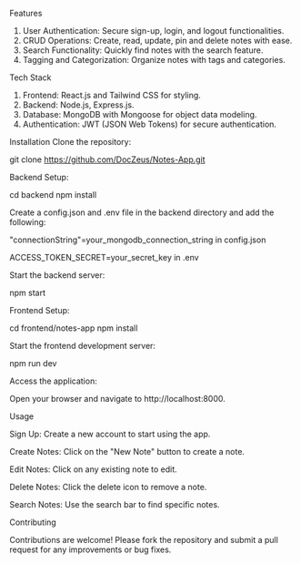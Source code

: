 Features

1. User Authentication: Secure sign-up, login, and logout functionalities.
2. CRUD Operations: Create, read, update, pin and delete notes with ease.
3. Search Functionality: Quickly find notes with the search feature.
4. Tagging and Categorization: Organize notes with tags and categories.

Tech Stack

1. Frontend: React.js and Tailwind CSS for styling.
2. Backend: Node.js, Express.js.
3. Database: MongoDB with Mongoose for object data modeling.
4. Authentication: JWT (JSON Web Tokens) for secure authentication.

Installation
Clone the repository:

git clone https://github.com/DocZeus/Notes-App.git

Backend Setup:

cd backend
npm install

Create a config.json and .env file in the backend directory and add the following:

"connectionString"=your_mongodb_connection_string in config.json

ACCESS_TOKEN_SECRET=your_secret_key in .env

Start the backend server:

npm start

Frontend Setup:

cd frontend/notes-app
npm install

Start the frontend development server:

npm run dev

Access the application:

Open your browser and navigate to http://localhost:8000.

Usage

Sign Up: Create a new account to start using the app.

Create Notes: Click on the "New Note" button to create a note.

Edit Notes: Click on any existing note to edit.

Delete Notes: Click the delete icon to remove a note.

Search Notes: Use the search bar to find specific notes.


Contributing

Contributions are welcome! Please fork the repository and submit a pull request for any improvements or bug fixes.

